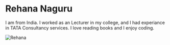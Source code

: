 # Rehana Naguru

I am from India. I worked as an Lecturer in my college, and I had experiance in TATA Consultancy services. I love reading books and I enjoy coding. 

![Rehana](Downloads.Rehana_naguru.jpg)


